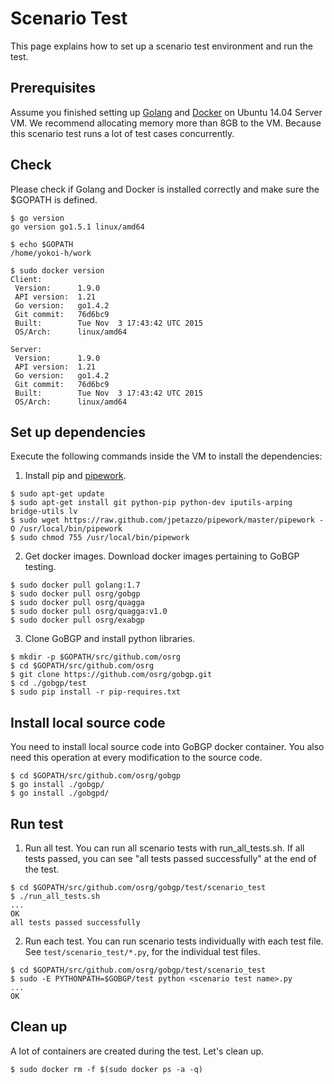 Scenario Test
========================

This page explains how to set up a scenario test environment and run the test.

## Prerequisites

Assume you finished setting up [Golang](https://golang.org/doc/install) and [Docker](https://docs.docker.com/installation/ubuntulinux/) on Ubuntu 14.04 Server VM.
We recommend allocating memory more than 8GB to the VM.
Because this scenario test runs a lot of test cases concurrently.

## <a name="section0"> Check
Please check if Golang and Docker is installed correctly and
make sure the $GOPATH is defined.

```shell
$ go version
go version go1.5.1 linux/amd64

$ echo $GOPATH
/home/yokoi-h/work

$ sudo docker version
Client:
 Version:      1.9.0
 API version:  1.21
 Go version:   go1.4.2
 Git commit:   76d6bc9
 Built:        Tue Nov  3 17:43:42 UTC 2015
 OS/Arch:      linux/amd64

Server:
 Version:      1.9.0
 API version:  1.21
 Go version:   go1.4.2
 Git commit:   76d6bc9
 Built:        Tue Nov  3 17:43:42 UTC 2015
 OS/Arch:      linux/amd64
```

## <a name="section1"> Set up dependencies
Execute the following commands inside the VM to install the dependencies:

1. Install pip and [pipework](https://github.com/jpetazzo/pipework).

```shell
$ sudo apt-get update
$ sudo apt-get install git python-pip python-dev iputils-arping bridge-utils lv
$ sudo wget https://raw.github.com/jpetazzo/pipework/master/pipework -O /usr/local/bin/pipework
$ sudo chmod 755 /usr/local/bin/pipework
```

2. Get docker images.
 Download docker images pertaining to GoBGP testing.

```shell
$ sudo docker pull golang:1.7
$ sudo docker pull osrg/gobgp
$ sudo docker pull osrg/quagga
$ sudo docker pull osrg/quagga:v1.0
$ sudo docker pull osrg/exabgp
```

3. Clone GoBGP and install python libraries.

```shell
$ mkdir -p $GOPATH/src/github.com/osrg
$ cd $GOPATH/src/github.com/osrg
$ git clone https://github.com/osrg/gobgp.git
$ cd ./gobgp/test
$ sudo pip install -r pip-requires.txt
```

## <a name="section2"> Install local source code
You need to install local source code into GoBGP docker container.
You also need this operation at every modification to the source code.

```shell
$ cd $GOPATH/src/github.com/osrg/gobgp
$ go install ./gobgp/
$ go install ./gobgpd/
```

## <a name="section3"> Run test

1. Run all test.
 You can run all scenario tests with run_all_tests.sh.
 If all tests passed, you can see "all tests passed successfully" at the end of the test.

```shell
$ cd $GOPATH/src/github.com/osrg/gobgp/test/scenario_test
$ ./run_all_tests.sh
...
OK
all tests passed successfully
```

2. Run each test.
 You can run scenario tests individually with each test file.
 See `test/scenario_test/*.py`, for the individual test files.

```shell
$ cd $GOPATH/src/github.com/osrg/gobgp/test/scenario_test
$ sudo -E PYTHONPATH=$GOBGP/test python <scenario test name>.py
...
OK
```

## <a name="section4"> Clean up
A lot of containers are created during the test.
Let's clean up.

```shell
$ sudo docker rm -f $(sudo docker ps -a -q)
```

